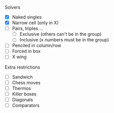 Solvers

-   [x] Naked singles
-   [x] Narrow cell (only in X)
-   [ ] Pairs, triples ...
    -   [ ] Exclusive (others can't be in the group)
    -   [ ] Inclusive (x numbers must be in the group)
-   [ ] Penciled in column/row
-   [ ] Forced in box
-   [ ] X wing

Extra restrictions

-   [ ] Sandwich
-   [ ] Chess moves
-   [ ] Thermos
-   [ ] Killer boxes
-   [ ] Diagonals
-   [ ] Comparators
